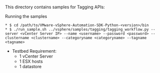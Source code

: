 This directory contains samples for Tagging APIs:

Running the samples

    * $ cd /path/to/VMware-vSphere-Automation-SDK-Python-<version>/bin
    * $ ./run_sample.sh ../vsphere/samples/tagging/tagging_workflow.py --server <vCenter Server IP> --name <username> --password <password> --clustername <clustername> --categoryname <categoryname> --tagname <tagname>

* Testbed Requirement:
    - 1 vCenter Server
    - 1 ESX hosts
    - 1 datastore

